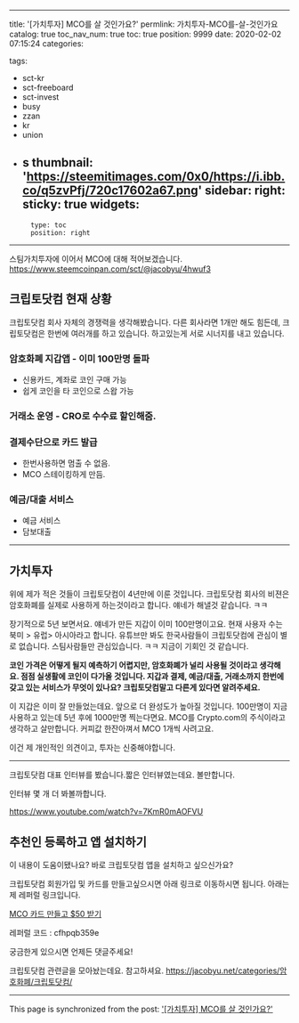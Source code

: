 
---
title: '[가치투자] MCO를 살 것인가요?'
permlink: 가치투자-MCO를-살-것인가요
catalog: true
toc_nav_num: true
toc: true
position: 9999
date: 2020-02-02 07:15:24
categories:

tags:
- sct-kr
- sct-freeboard
- sct-invest
- busy
- zzan
- kr
- union
- s
thumbnail: 'https://steemitimages.com/0x0/https://i.ibb.co/q5zvPfj/720c17602a67.png'
sidebar:
    right:
        sticky: true
widgets:
    -
        type: toc
        position: right
---


스팀가치투자에 이어서 MCO에 대해 적어보겠습니다.
https://www.steemcoinpan.com/sct/@jacobyu/4hwuf3

## 크립토닷컴 현재 상황

크립토닷컴 회사 자체의 경쟁력을 생각해봤습니다. 다른 회사라면 1개만 해도 힘든데, 크립토닷컴은 한번에 여러개를 하고 있습니다. 하고있는게 서로 시너지를 내고 있습니다.

### 암호화폐 지갑앱 - 이미 100만명 돌파
* 신용카드, 계좌로 코인 구매 가능
* 쉽게 코인을 타 코인으로 스왑 가능

### 거래소 운영 - CRO로 수수료 할인해줌.

### 결제수단으로 카드 발급
* 한번사용하면 멈출 수 없음. 
* MCO 스테이킹하게 만듬.

### 예금/대출 서비스
* 예금 서비스
* 담보대출

---

## 가치투자

위에 제가 적은 것들이 크립토닷컴이 4년만에 이룬 것입니다. 크립토닷컴 회사의 비젼은 암호화폐를 실제로 사용하게 하는것이라고 합니다. 얘네가 해낼것 같습니다. ㅋㅋ

장기적으로 5년 보면서요. 얘네가 만든 지갑이 이미 100만명이고요. 현재 사용자 수는 북미 > 유럽> 아시아라고 합니다. 유튜브만 봐도 한국사람들이 크립토닷컴에 관심이 별로 없습니다. 스팀사람들만 관심있습니다. ㅋㅋ 지금이 기회인 것 같습니다.

**코인 가격은 어떻게 될지 예측하기 어렵지만, 암호화폐가 널리 사용될 것이라고 생각해요. 점점 실생활에 코인이 다가올 것입니다. 지갑과 결제, 예금/대출, 거래소까지 한번에 갖고 있는 서비스가 무엇이 있나요? 크립토닷컴말고 다른게 있다면 알려주세요.**

이 지갑은 이미 잘 만들었는데요. 앞으로 더 완성도가 높아질 것입니다. 100만명이 지금 사용하고 있는데 5년 후에 1000만명 찍는다면요. MCO를 Crypto.com의 주식이라고 생각하고 살만합니다. 커피값 한잔아껴서 MCO 1개씩 사려고요.

이건 제 개인적인 의견이고, 투자는 신중해야합니다.

----

크립토닷컴 대표 인터뷰를 봤습니다.짧은 인터뷰였는데요. 볼만합니다.

인터뷰 몇 개 더 봐볼까합니다.

https://www.youtube.com/watch?v=7KmR0mAOFVU

## 추천인 등록하고 앱 설치하기
이 내용이 도움이됐나요?
바로 크립토닷컴 앱을 설치하고 싶으신가요?

크립토닷컴 회원가입 및 카드를 만들고싶으시면 아래 링크로 이동하시면 됩니다.
아래는 제 레퍼럴 링크입니다.  

[MCO 카드 만들고 $50 받기](https://platinum.crypto.com/r/cfhpqb359e)  

레퍼럴 코드 : cfhpqb359e

궁금한게 있으시면 언제든 댓글주세요!

크립토닷컴 관련글을 모아놨는데요. 참고하셔요.
https://jacobyu.net/categories/암호화폐/크립토닷컴/

- - -

This page is synchronized from the post: ['[가치투자] MCO를 살 것인가요?'](https://steempeak.com/@jacobyu/5wtzgk-mco)

